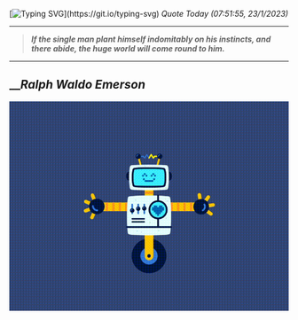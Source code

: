 [![Typing SVG](https://readme-typing-svg.herokuapp.com?font=Press+Start+2P&color=C2F784&size=35&width=900&height=100&lines=Hello+World%2C+I'm+Hung+!)](https://git.io/typing-svg) 
_Quote Today (07:51:55, 23/1/2023)_
___
>**_If the single man plant himself indomitably on his instincts, and there abide, the huge world will come round to him._**
___

## __**_Ralph Waldo Emerson_**

![RobotDance](src/assets/images/robot-dancing-dribble.gif?style=center)
